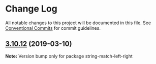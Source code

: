 # Change Log

All notable changes to this project will be documented in this file.
See [Conventional Commits](https://conventionalcommits.org) for commit guidelines.

## [3.10.12](https://gitlab.com/codsen/codsen/compare/string-match-left-right@3.10.10...string-match-left-right@3.10.12) (2019-03-10)

**Note:** Version bump only for package string-match-left-right
